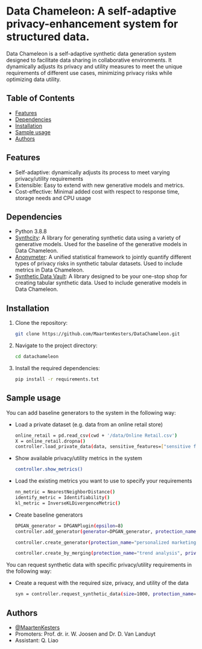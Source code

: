 
# Data Chameleon: A self-adaptive privacy-enhancement system for structured data.
Data Chameleon is a self-adaptive synthetic data generation system designed to facilitate data sharing in collaborative environments. It dynamically adjusts its privacy and utility measures to meet the unique requirements of different use cases, minimizing privacy risks while optimizing data utility.

## Table of Contents
- [Features](#features)
- [Dependencies](#dependencies)
- [Installation](#installation)
- [Sample usage](#sample-usage)
- [Authors](#authors)

## Features
- Self-adaptive: dynamically adjusts its process to meet varying privacy/utility requirements
- Extensible: Easy to extend with new generative models and metrics.
- Cost-effective: Minimal added cost with respect to response time, storage needs and CPU usage

## Dependencies
- Python 3.8.8
- [Synthcity](https://github.com/vanderschaarlab/synthcity): A library for generating synthetic data using a variety of generative models. Used for the baseline of the generative models in Data Chameleon.
- [Anonymeter](https://github.com/statice/anonymeter): A unified statistical framework to jointly quantify different types of privacy risks in synthetic tabular datasets. Used to include metrics in Data Chameleon.
- [Synthetic Data Vault](https://github.com/sdv-dev/SDV/tree/main): A library designed to be your one-stop shop for creating tabular synthetic data. Used to include generative models in Data Chameleon.

## Installation
1. Clone the repository:
   ```sh
   git clone https://github.com/MaartenKesters/DataChameleon.git
   ```
2. Navigate to the project directory:
    ```sh
    cd datachameleon
    ```
3. Install the required dependencies:
    ```sh
    pip install -r requirements.txt
    ```

## Sample usage
You can add baseline generators to the system in the following way:
- Load a private dataset (e.g. data from an online retail store)
    ```sh
    online_retail = pd.read_csv(cwd + '/data/Online Retail.csv')
    X = online_retail.dropna()
    controller.load_private_data(data, sensitive_features=["sensitive features"])
    ```
- Show available privacy/utility metrics in the system
    ```sh
    controller.show_metrics()
    ```
- Load the existing metrics you want to use to specify your requirements
    ```sh
    nn_metric = NearestNeighborDistance()
    identify_metric = Identifiability()
    kl_metric = InverseKLDivergenceMetric()
    ```
- Create baseline generators
    ```sh
    DPGAN_generator = DPGANPlugin(epsilon=8)
    controller.add_generator(generator=DPGAN_generator, protection_name="fraud detection")

    controller.create_generator(protection_name="personalized marketing", privacy=(identify_metric, 0.15), utility=(kl_metric, 0.6), range=0.05)

    controller.create_by_merging(protection_name="trend analysis", privacy=(identify_metric, 0.05), range=0.05)
    ```

You can request synthetic data with specific privacy/utility requirements in the following way:
- Create a request with the required size, privacy, and utility of the data
    ```sh
    syn = controller.request_synthetic_data(size=1000, protection_name="personalized marketing", privacy=(identify_metric, 0.15), utility=(kl_metric, 0.6), range=0.05)
    ```

## Authors
- [@MaartenKesters](https://www.github.com/MaartenKesters)
- Promoters: Prof. dr. ir. W. Joosen and Dr. D. Van Landuyt
- Assistant: Q. Liao